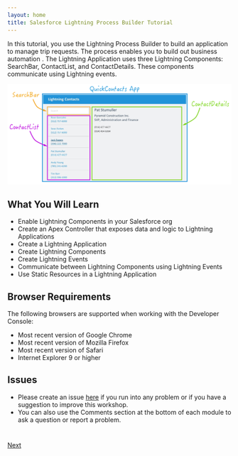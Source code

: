 ```yaml
---
layout: home
title: Salesforce Lightning Process Builder Tutorial
---
```

In this tutorial, you use the Lightning Process Builder to build an application to manage trip requests. The process enables you to build out business automation .
The Lightning Application uses three Lightning Components: SearchBar, ContactList, and ContactDetails. These components communicate using Lightning events.

<img src="images/app-map.png" style="border:none;"/>


## What You Will Learn

- Enable Lightning Components in your Salesforce org
- Create an Apex Controller that exposes data and logic to Lightning Applications
- Create a Lightning Application
- Create Lightning Components
- Create Lightning Events
- Communicate between Lightning Components using Lightning Events
- Use Static Resources in a Lightning Application



## Browser Requirements

The following browsers are supported when working with the Developer Console:

  - Most recent version of Google Chrome
  - Most recent version of Mozilla Firefox
  - Most recent version of Safari
  - Internet Explorer 9 or higher

## Issues

- Please create an issue [here](https://github.com/ccoenraets/salesforce-lightning-tutorial/issues) if you run
into any problem or if you have a suggestion to improve this workshop.
- You can also use the Comments section at the bottom of each module to ask a question or report a problem.


<div class="row" style="margin-top:40px;">
<div class="col-sm-12">
<a href="create-developer-edition.html" class="btn btn-default pull-right">Next <i class="glyphicon glyphicon-chevron-right"></i></a>
</div>
</div>
